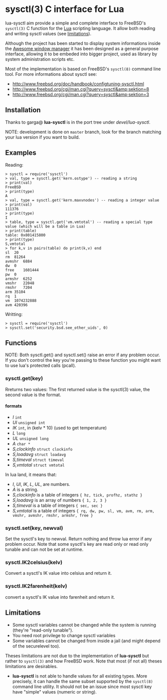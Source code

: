 # sysctl(3) C interface for Lua

lua-sysctl aim provide a simple and complete interface to FreeBSD's `sysctl(3)`
C function for the [Lua](http://lua.org) scripting language. It allow both
reading and writing sysctl values (see [limitations](#limitations)).

Although the project has been started to display system informations inside the
[Awesome window manager](http://awesome.naquadah.org/) it has been designed as
a general purpose interface, allowing it to be embeded into bigger project,
used as library by system administration scripts etc.

Most of the implementation is based on FreeBSD's `sysctl(8)` command line tool.
For more informations about sysctl see:

* http://www.freebsd.org/doc/handbook/configtuning-sysctl.html
* http://www.freebsd.org/cgi/man.cgi?query=sysctl&amp;sektion=8
* http://www.freebsd.org/cgi/man.cgi?query=sysctl&amp;sektion=3

## Installation

Thanks to garga@ **lua-sysctl** is in the port tree under _devel/lua-sysctl_.

NOTE: development is done on `master` branch, look for the branch matching your
lua version if you want to build.

## Examples

Reading:
```
> sysctl = require('sysctl')
> val, type = sysctl.get('kern.ostype') -- reading a string
> print(val)
FreeBSD
> print(type)
A
> val, type = sysctl.get('kern.maxvnodes') -- reading a integer value
> print(val)
111376
> print(type)
I
> table, type = sysctl.get('vm.vmtotal') -- reading a special type value (which will be a table in Lua)
> print(table)
table: 0x801415800
> print(type)
S,vmtotal
> for k,v in pairs(table) do print(k,v) end
sl  20
rm  81264
avmshr  6884
dw  0
free    1601444
pw  0
armshr  6252
vmshr   22048
rmshr   7204
arm 35104
rq  1
vm  1074232888
avm 420396
```

Writting:
```
> sysctl = require('sysctl')
> sysctl.set('security.bsd.see_other_uids', 0)
```

## Functions

NOTE: Both sysctl.get() and sysctl.set() raise an error if any problem occur.
If you don't control the key you're passing to these function you might want to
use lua's protected calls (pcall).

### sysctl.get(key)
Rreturns two values: The first returned value is the sysctl(3) value, the
second value is the format.

#### formats
- _I_ `int`
- _UI_ `unsigned int`
- _IK_ `int`, in (kelv * 10) (used to get temperature)
- _L_ `long`
- _UL_ `unsigned long`
- _A_ `char *`
- _S,clockinfo_ `struct clockinfo`
- _S,loadavg_ `struct loadavg`
- _S,timeval_ `struct timeval`
- _S,vmtotal_ `struct vmtotal`

In lua land, it means that:
- _I_, _UI_, _IK_, _L_, _UL_, are numbers.
- _A_ is a string.
- _S,clockinfo_ is a table of integers
  `{ hz, tick, profhz, stathz }`
- _S,loadavg_ is an array of numbers
  `{ 1, 2, 3 }`
- _S,timeval_ is a table of integers
  `{ sec, sec }`
- _S,vmtotal_ is a table of integers
  `{ rq, dw, pw, sl, vm, avm, rm, arm, vmshr, avmshr, rmshr, armshr, free }`

### sysctl.set(key, newval)
Set the sysctl's key to newval. Return nothing and throw lua error if any
problem occur. Note that some sysctl's key are read only or read only tunable
and can not be set at runtime.

### sysctl.IK2celsius(kelv)
Convert a sysctl's IK value into celsius and return it.

### sysctl.IK2farenheit(kelv)
convert a sysctl's IK value into farenheit and return it.

## Limitations

* Some sysctl variables cannot be changed while the system is running (they're
  "read-only tunable").
* You need root privilege to change sysctl variables
* Some variables cannot be changed from inside a jail (and might depend of the
  securelevel too).

Theses limitations are not due to the implementation of **lua-sysctl** but
rather to `sysctl(3)` and how FreeBSD work. Note that most (if not all) theses
limitations are desirables.

* **lua-sysctl** is not able to handle values for all existing types. More
  precisely, it can handle the same subset supported by the `sysctl(8)` command
  line utility. It should not be an issue since most sysctl key have "simple"
  values (numeric or string).
